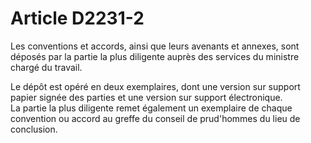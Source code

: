 # Article D2231-2

Les conventions et accords, ainsi que leurs avenants et annexes, sont déposés par la partie la plus diligente auprès des services du ministre chargé du travail. 

Le dépôt est opéré en deux exemplaires, dont une version sur support papier signée des parties et une version sur support électronique.  
La partie la plus diligente remet également un exemplaire de chaque convention ou accord au greffe du conseil de prud'hommes du lieu de conclusion.